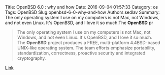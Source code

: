 Title: OpenBSD 6.0 : why and how
Date: 2016-09-04 01:57:33
Category: os
Tags: OpenBSD
Slug:openbsd-6-0-why-and-how
Authors:sedlav
Summary: The only operating system I use on my computers is not Mac, not Windows, and not even Linux. It's OpenBSD, and I love it so much.The **OpenBSD** pr

> The only operating system I use on my computers is not Mac, not Windows, and not even Linux. It's OpenBSD, and I love it so much.
The **OpenBSD** project produces a FREE, multi-platform 4.4BSD-based UNIX-like operating system. The team efforts emphasize portability, standardization, correctness, proactive security and integrated cryptography.

[Link](https://sivers.org/openbsd)
